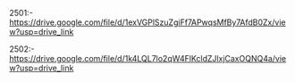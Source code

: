 2501:-	https://drive.google.com/file/d/1exVGPlSzuZgiFf7APwqsMfBy7AfdB0Zx/view?usp=drive_link

2502:-	https://drive.google.com/file/d/1k4LQL7lo2qW4FlKcldZJlxjCaxOQNQ4a/view?usp=drive_link
